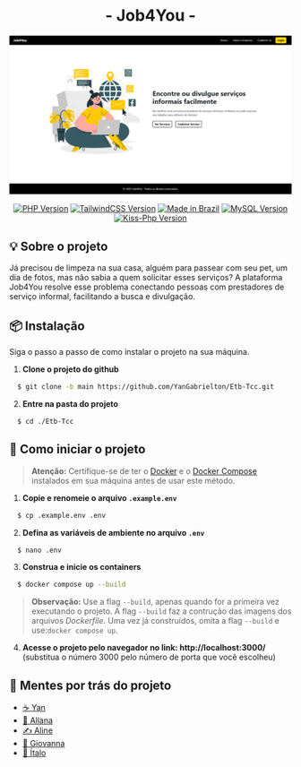 <div align="center">
  <h1> - Job4You - </h1>

  ![Foto da página inicial](preview.png)

  [![PHP Version](https://img.shields.io/badge/PHP-%38.4-blue.svg?style=for-the-badge&color=purple)](https://www.php.net/)
  [![TailwindCSS Version](https://img.shields.io/badge/TailwindCSS-%5E4.0-38BDF8.svg?style=for-the-badge&logo=tailwindcss&logoColor=white)](https://tailwindcss.com/)
  [![Made in Brazil](https://img.shields.io/badge/Made%20in-Brazil-009933.svg?style=for-the-badge&color=28A745)](https://github.com/ItaloBrazucaDeveloper/job-four-you)
  [![MySQL Version](https://img.shields.io/badge/MySQL-%38.4-blue.svg?style=for-the-badge)](https://www.mysql.com/)
  [![Kiss-Php Version](https://img.shields.io/badge/%20%F0%9F%98%98kiss--php-0.1.0-yellow.svg?style=for-the-badge&logo=kissphp&logoColor=white)](https://github.com/ItaloBrazucaDeveloper/kiss-php)
</div>

## 💡 Sobre o projeto
Já precisou de limpeza na sua casa, alguém para passear com seu pet, um dia de fotos, mas não sabia a quem solicitar esses serviços? A plataforma Job4You resolve esse problema conectando pessoas com prestadores de serviço informal, facilitando a busca e divulgação.

## 📦 Instalação
Siga o passo a passo de como instalar o projeto na sua máquina.

1. **Clone o projeto do github**

  ```bash
    $ git clone -b main https://github.com/YanGabrielton/Etb-Tcc.git
  ```

2. **Entre na pasta do projeto**
  
  ```bash
    $ cd ./Etb-Tcc
  ```

## 🚀 Como iniciar o projeto
> **Atenção:** Certifique-se de ter o [Docker](https://www.docker.com/) e o [Docker Compose](https://docs.docker.com/compose/) instalados em sua máquina antes de usar este método.

1. **Copie e renomeie o arquivo `.example.env`**

  ```bash
    $ cp .example.env .env
  ```

2. **Defina as variáveis de ambiente no arquivo `.env`**
  ```bash
    $ nano .env
  ```

3. **Construa e inicie os containers**

  ```bash
    $ docker compose up --build
  ```
  > **Observação:** Use a flag `--build`, apenas quando for a primeira vez executando o projeto. A flag `--build` faz a contrução das imagens dos arquivos _Dockerfile_. Uma vez já construídos, omita a flag `--build` e use:`docker compose up`.

4. **Acesse o projeto pelo navegador no link: http://localhost:3000/** (substitua o número 3000 pelo número de porta que você escolheu)

## 🧠 Mentes por trás do projeto
- [☕ Yan](https://github.com/YanGabrielton)
- [🎨 Allana](https://github.com/leitielly)
- [✍️ Aline](https://github.com/alineop120)
- [🏅 Giovanna](https://github.com/giihzinha0L70)
- [🎲 Ítalo](https://github.com/ItaloBrazucaDeveloper)